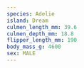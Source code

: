 ```yaml
---
species: Adelie
island: Dream
culmen_length_mm: 39.6
culmen_depth_mm: 18.8
flipper_length_mm: 190
body_mass_g: 4600
sex: MALE
---
```


